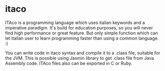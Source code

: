 itaco
=====

ITAco is a programming language which uses italian keywords and a imperative paradigm.
It's build for education purposes, so you will never find high performance or great feature.
But only simple function which can let italian user to learn programming faster than using a common language. :)

You can write code in itaco syntax and compile it to a .class file, suitable for the JVM. This is possible using
Jasmin library to get .class file from Java Assembly code. ITAco files also can be exported in C or Ruby.
